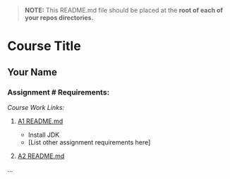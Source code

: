 > **NOTE:** This README.md file should be placed at the **root of each of your repos directories.**

# Course Title

## Your Name

### Assignment # Requirements:

*Course Work Links:*

1. [A1 README.md](a1/README.md "My A1 README.md file")
    - Install JDK
    - [List other assignment requirements here]

2. [A2 README.md](a2/README.md "My A2 README.md file")

...
